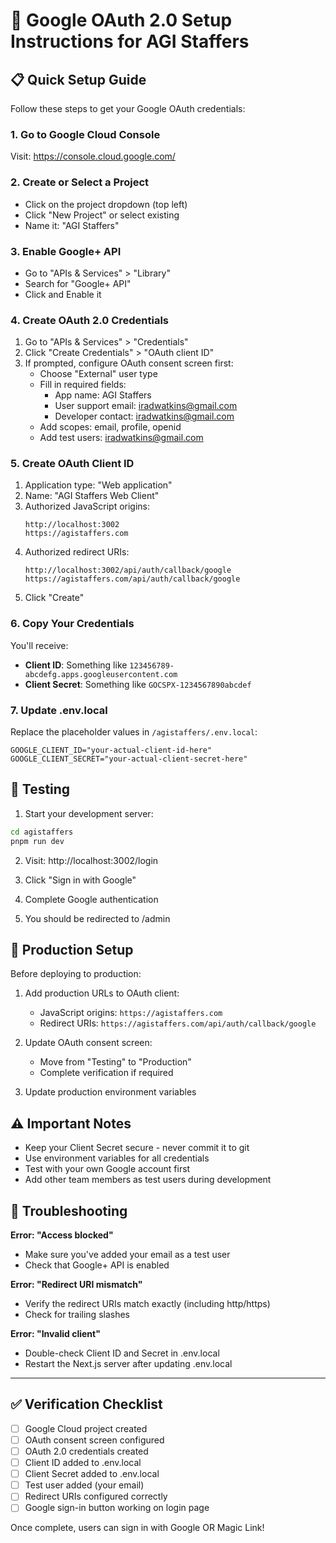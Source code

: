 # 🔐 Google OAuth 2.0 Setup Instructions for AGI Staffers

## 📋 Quick Setup Guide

Follow these steps to get your Google OAuth credentials:

### 1. Go to Google Cloud Console
Visit: https://console.cloud.google.com/

### 2. Create or Select a Project
- Click on the project dropdown (top left)
- Click "New Project" or select existing
- Name it: "AGI Staffers"

### 3. Enable Google+ API
- Go to "APIs & Services" > "Library"
- Search for "Google+ API"
- Click and Enable it

### 4. Create OAuth 2.0 Credentials
1. Go to "APIs & Services" > "Credentials"
2. Click "Create Credentials" > "OAuth client ID"
3. If prompted, configure OAuth consent screen first:
   - Choose "External" user type
   - Fill in required fields:
     - App name: AGI Staffers
     - User support email: iradwatkins@gmail.com
     - Developer contact: iradwatkins@gmail.com
   - Add scopes: email, profile, openid
   - Add test users: iradwatkins@gmail.com

### 5. Create OAuth Client ID
1. Application type: "Web application"
2. Name: "AGI Staffers Web Client"
3. Authorized JavaScript origins:
   ```
   http://localhost:3002
   https://agistaffers.com
   ```
4. Authorized redirect URIs:
   ```
   http://localhost:3002/api/auth/callback/google
   https://agistaffers.com/api/auth/callback/google
   ```
5. Click "Create"

### 6. Copy Your Credentials
You'll receive:
- **Client ID**: Something like `123456789-abcdefg.apps.googleusercontent.com`
- **Client Secret**: Something like `GOCSPX-1234567890abcdef`

### 7. Update .env.local
Replace the placeholder values in `/agistaffers/.env.local`:
```env
GOOGLE_CLIENT_ID="your-actual-client-id-here"
GOOGLE_CLIENT_SECRET="your-actual-client-secret-here"
```

## 🧪 Testing

1. Start your development server:
```bash
cd agistaffers
pnpm run dev
```

2. Visit: http://localhost:3002/login

3. Click "Sign in with Google"

4. Complete Google authentication

5. You should be redirected to /admin

## 🚀 Production Setup

Before deploying to production:

1. Add production URLs to OAuth client:
   - JavaScript origins: `https://agistaffers.com`
   - Redirect URIs: `https://agistaffers.com/api/auth/callback/google`

2. Update OAuth consent screen:
   - Move from "Testing" to "Production"
   - Complete verification if required

3. Update production environment variables

## ⚠️ Important Notes

- Keep your Client Secret secure - never commit it to git
- Use environment variables for all credentials
- Test with your own Google account first
- Add other team members as test users during development

## 🔧 Troubleshooting

**Error: "Access blocked"**
- Make sure you've added your email as a test user
- Check that Google+ API is enabled

**Error: "Redirect URI mismatch"**
- Verify the redirect URIs match exactly (including http/https)
- Check for trailing slashes

**Error: "Invalid client"**
- Double-check Client ID and Secret in .env.local
- Restart the Next.js server after updating .env.local

---

## ✅ Verification Checklist

- [ ] Google Cloud project created
- [ ] OAuth consent screen configured
- [ ] OAuth 2.0 credentials created
- [ ] Client ID added to .env.local
- [ ] Client Secret added to .env.local
- [ ] Test user added (your email)
- [ ] Redirect URIs configured correctly
- [ ] Google sign-in button working on login page

Once complete, users can sign in with Google OR Magic Link!